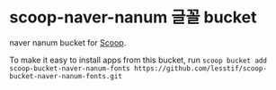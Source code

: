 # scoop-naver-nanum 글꼴 bucket

naver nanum bucket for [Scoop](http://scoop.sh). 

To make it easy to install apps from this bucket, run
    `scoop bucket add scoop-bucket-naver-nanum-fonts https://github.com/lesstif/scoop-bucket-naver-nanum-fonts.git`

